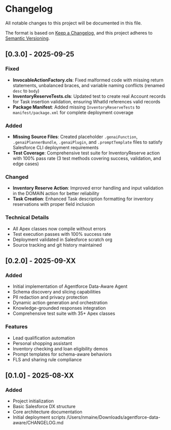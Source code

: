 # Changelog

All notable changes to this project will be documented in this file.

The format is based on [Keep a Changelog](https://keepachangelog.com/en/1.0.0/),
and this project adheres to [Semantic Versioning](https://semver.org/spec/v2.0.0.html).

## [0.3.0] - 2025-09-25

### Fixed
- **InvocableActionFactory.cls**: Fixed malformed code with missing return statements, unbalanced braces, and variable naming conflicts (renamed `desc` to `body`)
- **InventoryReserveTests.cls**: Updated test to create real Account records for Task insertion validation, ensuring WhatId references valid records
- **Package Manifest**: Added missing `InventoryReserveTests` to `manifest/package.xml` for complete deployment coverage

### Added
- **Missing Source Files**: Created placeholder `.genaiFunction`, `.genaiPlannerBundle`, `.genaiPlugin`, and `.promptTemplate` files to satisfy Salesforce CLI deployment requirements
- **Test Coverage**: Comprehensive test suite for InventoryReserve action with 100% pass rate (3 test methods covering success, validation, and edge cases)

### Changed
- **Inventory Reserve Action**: Improved error handling and input validation in the DOMAIN action for better reliability
- **Task Creation**: Enhanced Task description formatting for inventory reservations with proper field inclusion

### Technical Details
- All Apex classes now compile without errors
- Test execution passes with 100% success rate
- Deployment validated in Salesforce scratch org
- Source tracking and git history maintained

## [0.2.0] - 2025-09-XX

### Added
- Initial implementation of Agentforce Data-Aware Agent
- Schema discovery and slicing capabilities
- PII redaction and privacy protection
- Dynamic action generation and orchestration
- Knowledge-grounded responses integration
- Comprehensive test suite with 35+ Apex classes

### Features
- Lead qualification automation
- Personal shopping assistant
- Inventory checking and loan eligibility demos
- Prompt templates for schema-aware behaviors
- FLS and sharing rule compliance

## [0.1.0] - 2025-08-XX

### Added
- Project initialization
- Basic Salesforce DX structure
- Core architecture documentation
- Initial deployment scripts</content>
<parameter name="filePath">/Users/nmaine/Downloads/agentforce-data-aware/CHANGELOG.md